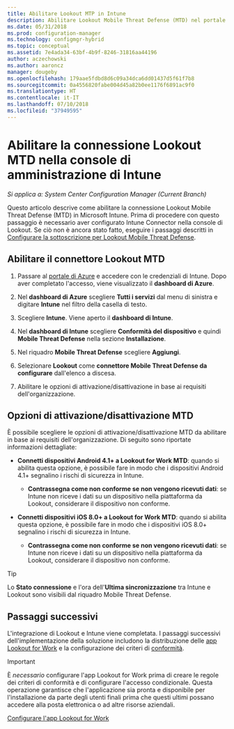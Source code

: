 ```yaml
---
title: Abilitare Lookout MTP in Intune
description: Abilitare Lookout Mobile Threat Defense (MTD) nel portale di Microsoft Intune.
ms.date: 05/31/2018
ms.prod: configuration-manager
ms.technology: configmgr-hybrid
ms.topic: conceptual
ms.assetid: 7e4ada34-63bf-4b9f-8246-31816aa44196
author: aczechowski
ms.author: aaroncz
manager: dougeby
ms.openlocfilehash: 179aae5fdbd8d6c09a34dca6dd01437d5f61f7b8
ms.sourcegitcommit: 0a4556820fabe004d45a82b0ee1176f6891ac9f0
ms.translationtype: HT
ms.contentlocale: it-IT
ms.lasthandoff: 07/10/2018
ms.locfileid: "37949595"
---
```

# <a name="enable-lookout-mtd-connection-in-the-intune-admin-console"></a>Abilitare la connessione Lookout MTD nella console di amministrazione di Intune

*Si applica a: System Center Configuration Manager (Current Branch)*

Questo articolo descrive come abilitare la connessione Lookout Mobile Threat Defense (MTD) in Microsoft Intune. Prima di procedere con questo passaggio è necessario aver configurato Intune Connector nella console di Lookout. Se ciò non è ancora stato fatto, eseguire i passaggi descritti in [Configurare la sottoscrizione per Lookout Mobile Threat Defense](set-up-your-subscription-with-lookout.md).



## <a name="enable-the-lookout-mtd-connector"></a>Abilitare il connettore Lookout MTD

1. Passare al [portale di Azure](https://portal.azure.com) e accedere con le credenziali di Intune. Dopo aver completato l'accesso, viene visualizzato il **dashboard di Azure**.  

2. Nel **dashboard di Azure** scegliere **Tutti i servizi** dal menu di sinistra e digitare **Intune** nel filtro della casella di testo.  

3. Scegliere **Intune**. Viene aperto il **dashboard di Intune**.  

4. Nel **dashboard di Intune** scegliere **Conformità del dispositivo** e quindi **Mobile Threat Defense** nella sezione **Installazione**.  

5. Nel riquadro **Mobile Threat Defense** scegliere **Aggiungi**.  

6. Selezionare **Lookout** come **connettore Mobile Threat Defense da configurare** dall'elenco a discesa.  

7. Abilitare le opzioni di attivazione/disattivazione in base ai requisiti dell'organizzazione.  



## <a name="mtd-toggle-options"></a>Opzioni di attivazione/disattivazione MTD

È possibile scegliere le opzioni di attivazione/disattivazione MTD da abilitare in base ai requisiti dell'organizzazione. Di seguito sono riportate informazioni dettagliate:

- **Connetti dispositivi Android 4.1+ a Lookout for Work MTD**: quando si abilita questa opzione, è possibile fare in modo che i dispositivi Android 4.1+ segnalino i rischi di sicurezza in Intune.  
    - **Contrassegna come non conforme se non vengono ricevuti dati**: se Intune non riceve i dati su un dispositivo nella piattaforma da Lookout, considerare il dispositivo non conforme.  

- **Connetti dispositivi iOS 8.0+ a Lookout for Work MTD**: quando si abilita questa opzione, è possibile fare in modo che i dispositivi iOS 8.0+ segnalino i rischi di sicurezza in Intune.
    - **Contrassegna come non conforme se non vengono ricevuti dati**: se Intune non riceve i dati su un dispositivo nella piattaforma da Lookout, considerare il dispositivo non conforme.  

> [!TIP]  
> Lo **Stato connessione** e l'ora dell'**Ultima sincronizzazione** tra Intune e Lookout sono visibili dal riquadro Mobile Threat Defense.



## <a name="next-steps"></a>Passaggi successivi
L'integrazione di Lookout e Intune viene completata. I passaggi successivi dell'implementazione della soluzione includono la distribuzione delle [app Lookout for Work](configure-and-deploy-lookout-for-work-apps.md) e la configurazione dei criteri di [conformità](enable-device-threat-protection-rule-compliance-policy.md).

>[!IMPORTANT]
> È *necessario* configurare l'app Lookout for Work prima di creare le regole dei criteri di conformità e di configurare l'accesso condizionale. Questa operazione garantisce che l'applicazione sia pronta e disponibile per l'installazione da parte degli utenti finali prima che questi ultimi possano accedere alla posta elettronica o ad altre risorse aziendali.

[Configurare l'app Lookout for Work](configure-and-deploy-lookout-for-work-apps.md)
